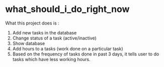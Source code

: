 # what_should_i_do_right_now
What this project does is :
  1. Add new tasks in the database
  2. Change status of a task (active/inactive)
  3. Show database
  4. Add hours to a tasks (work done on a particular task)
  5. Based on the frequency of tasks done in past 3 days, it tells user to do tasks which have less working hours.
